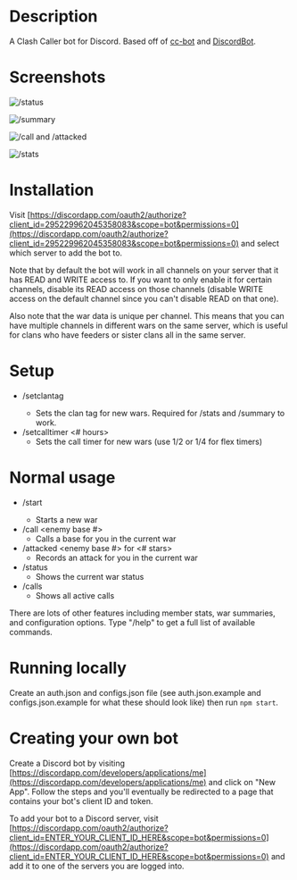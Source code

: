 # Description
A Clash Caller bot for Discord. Based off of <a href="https://github.com/butttons/cc-bot">cc-bot</a>
and <a href="https://github.com/chalda/DiscordBot">DiscordBot</a>.

# Screenshots
![/status](http://i.imgur.com/Dfjy09V.png)

![/summary](https://i.imgur.com/dMu1iBR.png)

![/call and /attacked](http://i.imgur.com/oij2FMF.png)

![/stats](http://i.imgur.com/teYsCpe.png)

# Installation
Visit
[https://discordapp.com/oauth2/authorize?client_id=295229962045358083&scope=bot&permissions=0](https://discordapp.com/oauth2/authorize?client_id=295229962045358083&scope=bot&permissions=0) and select which
server to add the bot to.

Note that by default the bot will work in all channels on your server that it has READ and WRITE access to. If you want to only enable it for certain channels, disable its READ access on those channels (disable
WRITE access on the default channel since you can't disable READ on that one).

Also note that the war data is unique per channel. This means that you can have multiple channels in different wars on the
same server, which is useful for clans who have feeders or sister clans all in the same server.

# Setup
* /setclantag <clan tab>
  * Sets the clan tag for new wars. Required for /stats and /summary to work.
* /setcalltimer <# hours>
  * Sets the call timer for new wars (use 1/2 or 1/4 for flex timers)

# Normal usage
* /start <war size> <enemy clan name>
  * Starts a new war  
* /call <enemy base #>
  * Calls a base for you in the current war  
* /attacked <enemy base #> for <# stars>
  * Records an attack for you in the current war  
* /status
  * Shows the current war status
* /calls
  * Shows all active calls

There are lots of other features including member stats, war summaries, and configuration options. Type "/help" to get a full list of available commands.

# Running locally
Create an auth.json and configs.json file (see auth.json.example and configs.json.example for what these should look
like) then run `npm start`.

# Creating your own bot
Create a Discord bot by visiting [https://discordapp.com/developers/applications/me](https://discordapp.com/developers/applications/me) and click on "New App". Follow the
steps and you'll eventually be redirected to a page that contains your bot's client ID and token.

To add your bot to a Discord server, visit [https://discordapp.com/oauth2/authorize?client_id=ENTER_YOUR_CLIENT_ID_HERE&scope=bot&permissions=0](https://discordapp.com/oauth2/authorize?client_id=ENTER_YOUR_CLIENT_ID_HERE&scope=bot&permissions=0) and add it to one of the servers you are logged into.
